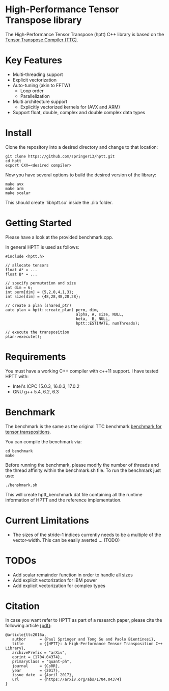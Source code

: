 # High-Performance Tensor Transpose library #

The High-Performance Tensor Transpose (hptt) C++ library is based on the [Tensor Transpose Compiler (TTC)](https://github.com/HPAC/TTC).


# Key Features

* Multi-threading support
* Explicit vectorization
* Auto-tuning (akin to FFTW)
    * Loop order
    * Parallelization
* Multi architecture support
    * Explicitly vectorized kernels for (AVX and ARM)
* Support float, double, complex and double complex data types


# Install

Clone the repository into a desired directory and change to that location:

    git clone https://github.com/springer13/hptt.git
    cd hptt
    export CXX=<desired compiler>

Now you have several options to build the desired version of the library:

    make avx
    make arm
    make scalar

This should create 'libhptt.so' inside the ./lib folder.


# Getting Started

Please have a look at the provided benchmark.cpp.

In general HPTT is used as follows:

    #include <hptt.h>

    // allocate tensors
    float A* = ...
    float B* = ...

    // specify permutation and size
    int dim = 6;
    int perm[dim] = {5,2,0,4,1,3};
    int size[dim] = {48,28,48,28,28};

    // create a plan (shared_ptr)
    auto plan = hptt::create_plan( perm, dim, 
                                   alpha, A, size, NULL, 
                                   beta,  B, NULL, 
                                   hptt::ESTIMATE, numThreads);

    // execute the transposition
    plan->execute();

# Requirements

You must have a working C++ compiler with c++11 support. I have tested HPTT with:

* Intel's ICPC 15.0.3, 16.0.3, 17.0.2
* GNU g++ 5.4, 6.2, 6.3

# Benchmark

The benchmark is the same as the original TTC benchmark [benchmark for tensor transpositions](https://github.com/HPAC/TTC/blob/master/benchmark/benchmark.py).

You can compile the benchmark via:

    cd benchmark
    make

Before running the benchmark, please modify the number of threads and the thread
affinity within the benchmark.sh file. To run the benchmark just use:

    ./benshmark.sh

This will create hptt_benchmark.dat file containing all the runtime information
of HPTT and the reference implementation.

# Current Limitations

* The sizes of the stride-1 indices currently needs to be a
  multiple of the vector-width. This can be easily averted ... (TODO)

# TODOs

* Add scalar remainder function in order to handle all sizes
* Add explicit vectorization for IBM power
* Add explicit vectorization for complex types

# Citation

In case you want refer to HPTT as part of a research paper, please cite the following
article [(pdf)](https://arxiv.org/abs/1704.04374):
```
@article{ttc2016a,
   author      = {Paul Springer and Tong Su and Paolo Bientinesi},
   title       = {{HPTT}: A High-Performance Tensor Transposition C++ Library},
   archivePrefix = "arXiv",
   eprint = {1704.04374},
   primaryClass = "quant-ph",
   journal     = {CoRR},
   year        = {2017},
   issue_date  = {April 2017},
   url         = {https://arxiv.org/abs/1704.04374}
}
``` 
